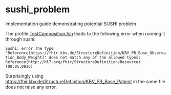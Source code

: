 # sushi_problem

Implementation guide demonstrating potential SUSHI problem

The profile [TestComposition.fsh](https://github.com/michaelonken/sushi_problem/blob/main/input/fsh/TestComposition.fsh) leads to the following error when running it through sushi:

`Sushi: error The type "Reference(https://fhir.kbv.de/StructureDefinition/KBV_PR_Base_Observation_Body_Weight)" does not match any of the allowed types: Reference(http://hl7.org/fhir/StructureDefinition/Resource) (00:01.0836)`

Surprisingly using https://fhir.kbv.de/StructureDefinition/KBV_PR_Base_Patient in the same file does not raise any error.
